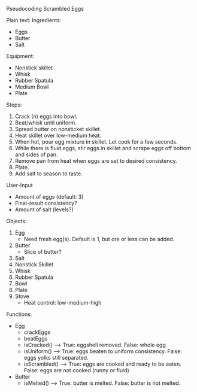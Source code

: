 Pseudocoding Scrambled Eggs

Plain text:
Ingredients:
- Eggs
- Butter
- Salt

Equipment:
- Nonstick skillet
- Whisk
- Rubber Spatula
- Medium Bowl
- Plate

Steps:
1. Crack (n) eggs into bowl.
2. Beat/whisk until uniform.
3. Spread butter on nonsticket skillet.
4. Heat skillet over low-medium heat.
5. When hot, pour egg mixture in skillet. Let cook for a few seconds.
6. While there is fluid eggs, stir eggs in skillet and scrape eggs off bottom and sides of pan.
7. Remove pan from heat when eggs are set to desired consistency.
8. Plate.
9. Add salt to season to taste.

User-Input
* Amount of eggs (default: 3)
* Final-result consistency?
* Amount of salt (levels?)

Objects:
1. Egg
    * Need fresh egg(s). Default is 1, but ore or less can be added.
2. Butter
    * Slice of butter?
4. Salt
5. Nonstick Skillet
6. Whisk
7. Rubber Spatula
8. Bowl
9. Plate
10. Stove
    * Heat control: low-medium-high

Functions:
* Egg
    - crackEggs
    - beatEggs
    - isCracked() --> True: eggshell removed. False: whole egg
    - isUniform() --> True: eggs beaten to uniform consistency. False: eggs yolks still separated.
    - isScrambled() --> True: eggs are cooked and ready to be eaten. False: eggs are not cooked (runny or fluid)
* Butter
    - isMelted() --> True: butter is melted. False: butter is not melted.